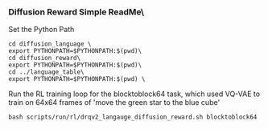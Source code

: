 ### Diffusion Reward Simple ReadMe\
Set the Python Path
```
cd diffusion_language \
export PYTHONPATH=$PYTHONPATH:$(pwd)\
cd diffusion_reward\
export PYTHONPATH=$PYTHONPATH:$(pwd)\
cd ../language_table\
export PYTHONPATH=$PYTHONPATH:$(pwd) \
```
Run the RL training loop for the blocktoblock64 task, which used VQ-VAE to train on 64x64 frames of 'move the green star to the blue cube'
```
bash scripts/run/rl/drqv2_langauge_diffusion_reward.sh blocktoblock64
```
